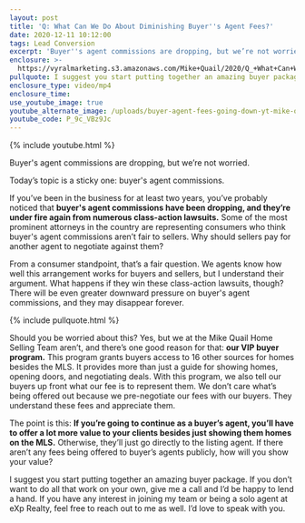 ```yaml
---
layout: post
title: 'Q: What Can We Do About Diminishing Buyer''s Agent Fees?'
date: 2020-12-11 10:12:00
tags: Lead Conversion
excerpt: 'Buyer''s agent commissions are dropping, but we’re not worried.'
enclosure: >-
  https://vyralmarketing.s3.amazonaws.com/Mike+Quail/2020/Q_+What+Can+We+Do+About+Diminishing+Buyer's+Agent+Fees_.mp4
pullquote: I suggest you start putting together an amazing buyer package.
enclosure_type: video/mp4
enclosure_time:
use_youtube_image: true
youtube_alternate_image: /uploads/buyer-agent-fees-going-down-yt-mike-quail.jpg
youtube_code: P_9c_VBz9Jc
---
```


{% include youtube.html %}

Buyer's agent commissions are dropping, but we’re not worried.

Today’s topic is a sticky one: buyer's agent commissions.&nbsp;

If you’ve been in the business for at least two years, you’ve probably noticed that **buyer's agent commissions have been dropping, and they’re under fire again from numerous class-action lawsuits.** Some of the most prominent attorneys in the country are representing consumers who think buyer's agent commissions aren’t fair to sellers. Why should sellers pay for another agent to negotiate against them?&nbsp;

From a consumer standpoint, that’s a fair question. We agents know how well this arrangement works for buyers and sellers, but I understand their argument. What happens if they win these class-action lawsuits, though? There will be even greater downward pressure on buyer's agent commissions, and they may disappear forever.

{% include pullquote.html %}&nbsp;

Should you be worried about this? Yes, but we at the Mike Quail Home Selling Team aren’t, and there’s one good reason for that: **our VIP buyer program.** This program grants buyers access to 16 other sources for homes besides the MLS. It provides more than just a guide for showing homes, opening doors, and negotiating deals. With this program, we also tell our buyers up front what our fee is to represent them. We don’t care what’s being offered out because we pre-negotiate our fees with our buyers. They understand these fees and appreciate them.&nbsp;

The point is this: **If you’re going to continue as a buyer’s agent, you’ll have to offer a lot more value to your clients besides just showing them homes on the MLS.** Otherwise, they’ll just go directly to the listing agent. If there aren’t any fees being offered to buyer’s agents publicly, how will you show your value?&nbsp;

I suggest you start putting together an amazing buyer package. If you don’t want to do all that work on your own, give me a call and I’d be happy to lend a hand. If you have any interest in joining my team or being a solo agent at eXp Realty, feel free to reach out to me as well. I’d love to speak with you.
